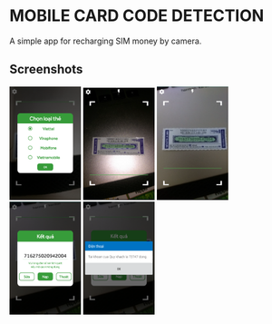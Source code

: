 # MOBILE CARD CODE DETECTION
A simple app for recharging SIM money by camera.

## Screenshots

<img src="/screenshots/Screenshot_20190312-103241.png" width="25%" height="25%" /> <img src="/screenshots/Screenshot_20190312-220215.png" width="25%" height="25%" /> <img src="/screenshots/Screenshot_20190312-220255.png" width="25%" height="25%" /> <img src="/screenshots/Screenshot_20190312-220340.png" width="25%" height="25%" /> <img src="/screenshots/Screenshot_20190312-220350.png" width="25%" height="25%" />
